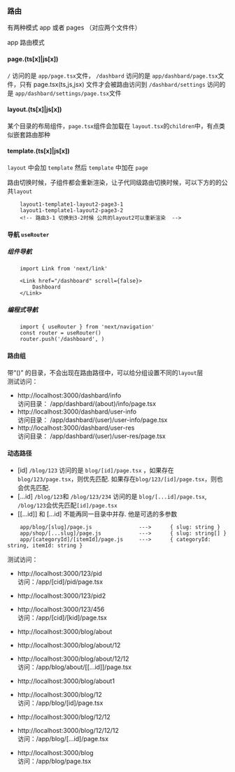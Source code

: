 ### 路由

有两种模式 app 或者 pages （对应两个文件件）

app 路由模式

#### page.(ts[x]|js[x])

`/` 访问的是 `app/page.tsx`文件，
`/dashbard` 访问的是 `app/dashbard/page.tsx`文件，只有 page.tsx(ts,js,jsx) 文件才会被路由访问到
`/dashbard/settings` 访问的是 `app/dashbard/settings/page.tsx`文件

#### layout.(ts[x]|js[x])

某个目录的布局组件，`page.tsx`组件会加载在 `layout.tsx`的`children`中，有点类似嵌套路由那种

#### template.(ts[x]|js[x])

`layout` 中会加 `template` 然后 `template` 中加在 `page`

路由切换时候，子组件都会重新渲染，让子代同级路由切换时候，可以下方的的公共`layout`

```
    layout1-template1-layout2-page3-1
    layout1-template1-layout2-page3-2
    <!-- 路由3-1 切换到3-2时候 公共的layout2可以重新渲染  -->
```

#### 导航 `useRouter`

##### 组件导航

```
    import Link from 'next/link'

    <Link href="/dashboard" scroll={false}>
        Dashboard
    </Link>

```

##### 编程式导航

```
    import { useRouter } from 'next/navigation'
    const router = useRouter()
    router.push('/dashboard', )
```

#### 路由组

带“()” 的目录，不会出现在路由路径中，可以给分组设置不同的`layout`层  
测试访问：

- http://localhost:3000/dashbard/info   
  访问目录： /app/dashbard/(about)/info/page.tsx
- http://localhost:3000/dashbard/user-info   
  访问目录： /app/dashbard/(user)/user-info/page.tsx
- http://localhost:3000/dashbard/user-res   
  访问目录： /app/dashbard/(user)/user-res/page.tsx

#### 动态路径

- \[id] `/blog/123` 访问的是 `blog/[id]/page.tsx` ，如果存在`blog/123/page.tsx`，则优先匹配. 如果存在`blog/123/[id]/page.tsx`，则也会优先匹配.
- \[...id] `/blog/123`和 `/blog/123/234` 访问的是 `blog/[...id]/page.tsx`, `/blog/123`会优先匹配`[id]/page.tsx`
- \[\[...id]] 和 \[...id] 不能再同一目录中并存. 他是可选的多参数

```
    app/blog/[slug]/page.js	              --->      { slug: string }
    app/shop/[...slug]/page.js	          --->      { slug: string[] }
    app/[categoryId]/[itemId]/page.js 	  --->  	{ categoryId: string, itemId: string }
```

测试访问：

- http://localhost:3000/123/pid  
   访问：/app/\[cid]/pid/page.tsx

- http://localhost:3000/123/pid2
- http://localhost:3000/123/456  
  访问：/app/\[cid]/\[kid]/page.tsx

- http://localhost:3000/blog/about
- http://localhost:3000/blog/about/12
- http://localhost:3000/blog/about/12/12  
  访问：/app/blog/about/\[\[...id]]/page.tsx

- http://localhost:3000/blog/about1
- http://localhost:3000/blog/12  
  访问：/app/blog/\[id]/page.tsx

- http://localhost:3000/blog/12/12
- http://localhost:3000/blog/12/12/12  
  访问：/app/blog/\[...id]/page.tsx

- http://localhost:3000/blog  
  访问：/app/blog/page.tsx
